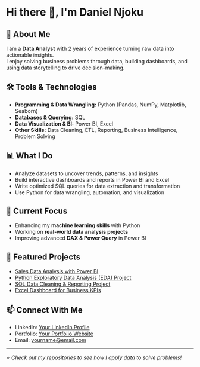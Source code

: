 # Hi there 👋, I'm Daniel Njoku  

## 🚀 About Me  
I am a **Data Analyst** with 2 years of experience turning raw data into actionable insights.  
I enjoy solving business problems through data, building dashboards, and using data storytelling to drive decision-making.  

## 🛠️ Tools & Technologies  
- **Programming & Data Wrangling:** Python (Pandas, NumPy, Matplotlib, Seaborn)  
- **Databases & Querying:** SQL  
- **Data Visualization & BI:** Power BI, Excel  
- **Other Skills:** Data Cleaning, ETL, Reporting, Business Intelligence, Problem Solving  

## 📊 What I Do  
- Analyze datasets to uncover trends, patterns, and insights  
- Build interactive dashboards and reports in Power BI and Excel  
- Write optimized SQL queries for data extraction and transformation  
- Use Python for data wrangling, automation, and visualization  

## 🌱 Current Focus  
- Enhancing my **machine learning skills** with Python  
- Working on **real-world data analysis projects**  
- Improving advanced **DAX & Power Query** in Power BI  

## 📂 Featured Projects  
- [Sales Data Analysis with Power BI](#)  
- [Python Exploratory Data Analysis (EDA) Project](#)  
- [SQL Data Cleaning & Reporting Project](#)  
- [Excel Dashboard for Business KPIs](#)  

## 📫 Connect With Me  
- LinkedIn: [Your LinkedIn Profile](#)  
- Portfolio: [Your Portfolio Website](#)  
- Email: yourname@email.com  

---
⭐️ *Check out my repositories to see how I apply data to solve problems!*  

<!--
**DanyYankee/DanyYankee** is a ✨ _special_ ✨ repository because its `README.md` (this file) appears on your GitHub profile.

Here are some ideas to get you started:

- 🔭 I’m currently working on ...
- 🌱 I’m currently learning ...
- 👯 I’m looking to collaborate on ...
- 🤔 I’m looking for help with ...
- 💬 Ask me about ...
- 📫 How to reach me: ...
- 😄 Pronouns: ...
- ⚡ Fun fact: ...
-->
